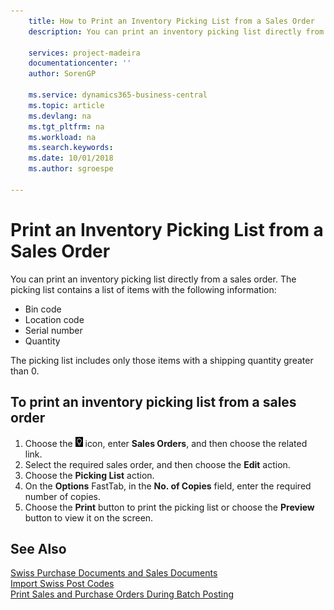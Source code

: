 ```yaml
---
    title: How to Print an Inventory Picking List from a Sales Order
    description: You can print an inventory picking list directly from a sales order.

    services: project-madeira
    documentationcenter: ''
    author: SorenGP

    ms.service: dynamics365-business-central
    ms.topic: article
    ms.devlang: na
    ms.tgt_pltfrm: na
    ms.workload: na
    ms.search.keywords:
    ms.date: 10/01/2018
    ms.author: sgroespe

---
```

# Print an Inventory Picking List from a Sales Order
You can print an inventory picking list directly from a sales order. The picking list contains a list of items with the following information:  

- Bin code  
- Location code  
- Serial number  
- Quantity  

The picking list includes only those items with a shipping quantity greater than 0.  

## To print an inventory picking list from a sales order  

1.  Choose the ![Search for Page or Report](../../media/ui-search/search_small.png "Search for Page or Report icon") icon, enter **Sales Orders**, and then choose the related link.  
2.  Select the required sales order, and then choose the **Edit** action.  
3.  Choose the **Picking List** action.  
4.  On the **Options** FastTab, in the **No. of Copies** field, enter the required number of copies.  
5.  Choose the **Print** button to print the picking list or choose the **Preview** button to view it on the screen.  

## See Also  
 [Swiss Purchase Documents and Sales Documents](swiss-purchase-documents-and-sales-documents.md)   
 [Import Swiss Post Codes](how-to-import-swiss-post-codes.md)   
 [Print Sales and Purchase Orders During Batch Posting](how-to-print-sales-and-purchase-orders-during-batch-posting.md)
